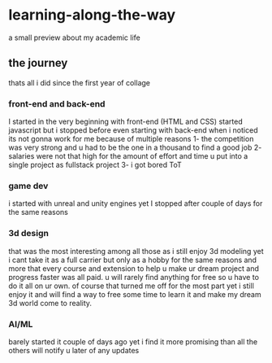 # learning-along-the-way
a small preview about my academic life

## the journey 
thats all i did since the first year of collage

### front-end and back-end 
I started in the very beginning with front-end (HTML and CSS) started javascript but i stopped before even starting with back-end when i noticed its not gonna work for me because of multiple reasons 
    1- the competition was very strong and u had to be the one in a thousand to find a good job
    2- salaries were not that high for the amount of effort and time u put into a single project as fullstack project
    3- i got bored ToT

### game dev
i started with unreal  and unity engines yet I stopped after couple of days for the same reasons 

### 3d design 
that was the most interesting among all those as i still enjoy 3d modeling yet i cant take it as a full carrier but only as a hobby for the same reasons and more that every course and extension to help u make ur dream project and progress faster was all paid. u will rarely find anything for free so u have to do it all on ur own. of course that turned me off for the most part yet i still enjoy it and will find a way to free some time to learn it and make my dream 3d world come to reality. 

### AI/ML 
barely started it couple of days ago yet i find it more promising than all the others 
will notify u later of any updates